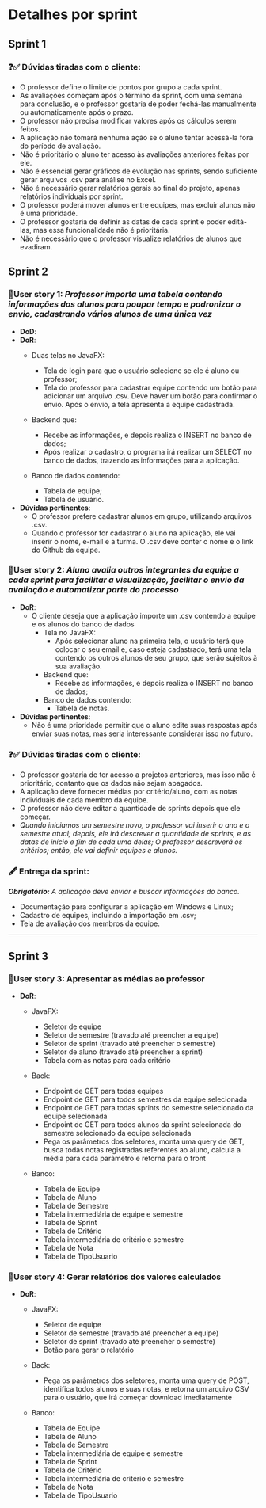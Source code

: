 # Detalhes por sprint

## Sprint 1

### ❓✅ Dúvidas tiradas com o cliente:
- O professor define o limite de pontos por grupo a cada sprint.
- As avaliações começam após o término da sprint, com uma semana para conclusão, e o professor gostaria de poder fechá-las manualmente ou automaticamente após o prazo.
- O professor não precisa modificar valores após os cálculos serem feitos.
- A aplicação não tomará nenhuma ação se o aluno tentar acessá-la fora do período de avaliação.
- Não é prioritário o aluno ter acesso às avaliações anteriores feitas por ele.
- Não é essencial gerar gráficos de evolução nas sprints, sendo suficiente gerar arquivos .csv para análise no Excel.
- Não é necessário gerar relatórios gerais ao final do projeto, apenas relatórios individuais por sprint.
- O professor poderá mover alunos entre equipes, mas excluir alunos não é uma prioridade.
- O professor gostaria de definir as datas de cada sprint e poder editá-las, mas essa funcionalidade não é prioritária.
- Não é necessário que o professor visualize relatórios de alunos que evadiram.

## Sprint 2

### 👤User story 1: *Professor importa uma tabela contendo informações dos alunos para poupar tempo e padronizar o envio, cadastrando vários alunos de uma única vez*

- **DoD**:
- **DoR**:
    - Duas telas no JavaFX:
        - Tela de login para que o usuário selecione se ele é aluno ou professor;
        - Tela do professor para cadastrar equipe contendo um botão para adicionar um arquivo .csv. Deve haver um botão para confirmar o envio. Após o envio, a tela apresenta a equipe cadastrada.

    - Backend que:
        -  Recebe as informações, e depois realiza o INSERT no banco de dados;
        -  Após realizar o cadastro, o programa irá realizar um SELECT no banco de dados, trazendo as informações para a aplicação.
    - Banco de dados contendo:
        -  Tabela de equipe;
        -  Tabela de usuário.
-  **Dúvidas pertinentes**:
    -  O professor prefere cadastrar alunos em grupo, utilizando arquivos .csv.
    -  Quando o professor for cadastrar o aluno na aplicação, ele vai inserir o nome, e-mail e a turma. O .csv deve conter o nome e o link do Github da equipe.

### 👤User story 2: *Aluno avalia outros integrantes da equipe a cada sprint para facilitar a visualização, facilitar o envio da avaliação e automatizar parte do processo*

- **DoR**:
    - O cliente deseja que a aplicação importe um .csv contendo a equipe e os alunos do banco de dados
      - Tela no JavaFX:
          - Após selecionar aluno na primeira tela, o usuário terá que colocar o seu email e, caso esteja cadastrado, terá uma tela contendo os outros alunos de seu grupo, que serão sujeitos à sua avaliação.
      - Backend que:
          -  Recebe as informações, e depois realiza o INSERT no banco de dados;
      - Banco de dados contendo:
          -  Tabela de notas.
-  **Dúvidas pertinentes**:
    -  Não é uma prioridade permitir que o aluno edite suas respostas após enviar suas notas, mas seria interessante considerar isso no futuro.

### ❓✅ Dúvidas tiradas com o cliente:

- O professor gostaria de ter acesso a projetos anteriores, mas isso não é prioritário, contanto que os dados não sejam apagados.
- A aplicação deve fornecer médias por critério/aluno, com as notas individuais de cada membro da equipe.
- O professor não deve editar a quantidade de sprints depois que ele começar.
- *Quando iniciamos um semestre novo, o professor vai inserir o ano e o semestre atual; depois, ele irá descrever a quantidade de sprints, e as datas de início e fim de cada uma delas; O professor descreverá os critérios; então, ele vai definir equipes e alunos.*

### 🖋️ Entrega da sprint:
_**Obrigatório:** A aplicação deve enviar e buscar informações do banco._ 

- Documentação para configurar a aplicação em Windows e Linux;
- Cadastro de equipes, incluindo a importação em .csv;
- Tela de avaliação dos membros da equipe.

******

## Sprint 3

### 👤User story 3: Apresentar as médias ao professor
- **DoR**:
    - JavaFX:
        - Seletor de equipe
        - Seletor de semestre (travado até preencher a equipe)
        - Seletor de sprint (travado até preencher o semestre)
        - Seletor de aluno (travado até preencher a sprint)
        - Tabela com as notas para cada critério
    
    - Back:
        - Endpoint de GET para todas equipes
        - Endpoint de GET para todos semestres da equipe selecionada
        - Endpoint de GET para todas sprints do semestre selecionado da equipe selecionada
        - Endpoint de GET para todos alunos da sprint selecionada do semestre selecionado da equipe selecionada
        - Pega os parâmetros dos seletores, monta uma query de GET, busca todas notas registradas referentes ao aluno, calcula a média para cada parâmetro e retorna para o front

    - Banco:
        - Tabela de Equipe
        - Tabela de Aluno
        - Tabela de Semestre
        - Tabela intermediária de equipe e semestre
        - Tabela de Sprint
        - Tabela de Critério
        - Tabela intermediária de critério e semestre
        - Tabela de Nota
        - Tabela de TipoUsuario


### 👤User story 4: Gerar relatórios dos valores calculados
- **DoR**:
    - JavaFX:
        - Seletor de equipe
        - Seletor de semestre (travado até preencher a equipe)
        - Seletor de sprint (travado até preencher o semestre)
        - Botão para gerar o relatório

  - Back:
      - Pega os parâmetros dos seletores, monta uma query de POST, identifica todos alunos e suas notas, e retorna um arquivo CSV para o usuário, que irá começar download imediatamente

  - Banco:
      - Tabela de Equipe
      - Tabela de Aluno
      - Tabela de Semestre
      - Tabela intermediária de equipe e semestre
      - Tabela de Sprint
      - Tabela de Critério
      - Tabela intermediária de critério e semestre
      - Tabela de Nota
      - Tabela de TipoUsuario

